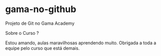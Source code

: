 # gama-no-github
Projeto de Git no Gama Academy

Sobre o Curso ?

Estou amando, aulas maravilhosas aprendendo muito. Obrigada a toda a equipe pelo curso que está demais.
